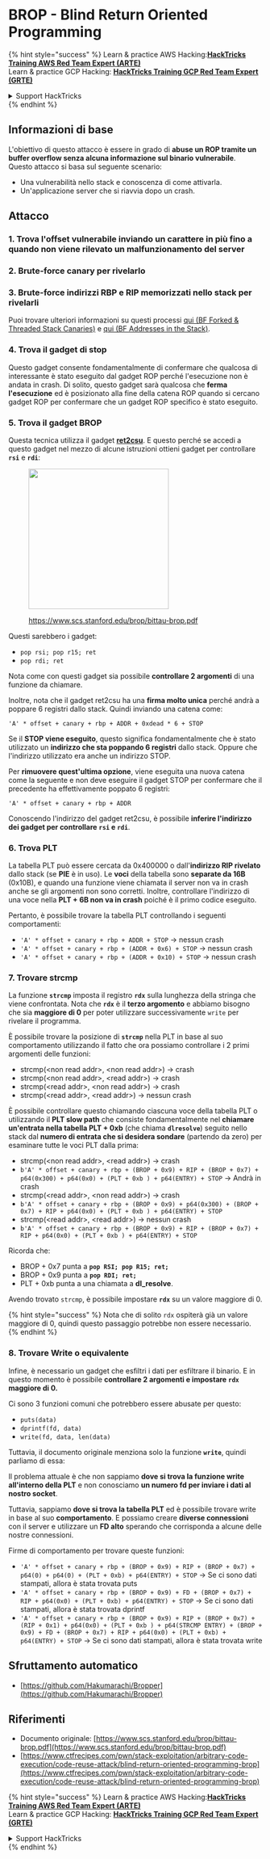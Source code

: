# BROP - Blind Return Oriented Programming

{% hint style="success" %}
Learn & practice AWS Hacking:<img src="../../.gitbook/assets/arte.png" alt="" data-size="line">[**HackTricks Training AWS Red Team Expert (ARTE)**](https://training.hacktricks.xyz/courses/arte)<img src="../../.gitbook/assets/arte.png" alt="" data-size="line">\
Learn & practice GCP Hacking: <img src="../../.gitbook/assets/grte.png" alt="" data-size="line">[**HackTricks Training GCP Red Team Expert (GRTE)**<img src="../../.gitbook/assets/grte.png" alt="" data-size="line">](https://training.hacktricks.xyz/courses/grte)

<details>

<summary>Support HackTricks</summary>

* Check the [**subscription plans**](https://github.com/sponsors/carlospolop)!
* **Join the** 💬 [**Discord group**](https://discord.gg/hRep4RUj7f) or the [**telegram group**](https://t.me/peass) or **follow** us on **Twitter** 🐦 [**@hacktricks\_live**](https://twitter.com/hacktricks_live)**.**
* **Share hacking tricks by submitting PRs to the** [**HackTricks**](https://github.com/carlospolop/hacktricks) and [**HackTricks Cloud**](https://github.com/carlospolop/hacktricks-cloud) github repos.

</details>
{% endhint %}

## Informazioni di base

L'obiettivo di questo attacco è essere in grado di **abuse un ROP tramite un buffer overflow senza alcuna informazione sul binario vulnerabile**.\
Questo attacco si basa sul seguente scenario:

* Una vulnerabilità nello stack e conoscenza di come attivarla.
* Un'applicazione server che si riavvia dopo un crash.

## Attacco

### **1. Trova l'offset vulnerabile** inviando un carattere in più fino a quando non viene rilevato un malfunzionamento del server

### **2. Brute-force canary** per rivelarlo

### **3. Brute-force indirizzi RBP e RIP** memorizzati nello stack per rivelarli

Puoi trovare ulteriori informazioni su questi processi [qui (BF Forked & Threaded Stack Canaries)](../common-binary-protections-and-bypasses/stack-canaries/bf-forked-stack-canaries.md) e [qui (BF Addresses in the Stack)](../common-binary-protections-and-bypasses/pie/bypassing-canary-and-pie.md).

### **4. Trova il gadget di stop**

Questo gadget consente fondamentalmente di confermare che qualcosa di interessante è stato eseguito dal gadget ROP perché l'esecuzione non è andata in crash. Di solito, questo gadget sarà qualcosa che **ferma l'esecuzione** ed è posizionato alla fine della catena ROP quando si cercano gadget ROP per confermare che un gadget ROP specifico è stato eseguito.

### **5. Trova il gadget BROP**

Questa tecnica utilizza il gadget [**ret2csu**](ret2csu.md). E questo perché se accedi a questo gadget nel mezzo di alcune istruzioni ottieni gadget per controllare **`rsi`** e **`rdi`**:

<figure><img src="../../.gitbook/assets/image (1) (1) (1) (1) (1) (1) (1) (1) (1) (1) (1) (1).png" alt="" width="278"><figcaption><p><a href="https://www.scs.stanford.edu/brop/bittau-brop.pdf">https://www.scs.stanford.edu/brop/bittau-brop.pdf</a></p></figcaption></figure>

Questi sarebbero i gadget:

* `pop rsi; pop r15; ret`
* `pop rdi; ret`

Nota come con questi gadget sia possibile **controllare 2 argomenti** di una funzione da chiamare.

Inoltre, nota che il gadget ret2csu ha una **firma molto unica** perché andrà a poppare 6 registri dallo stack. Quindi inviando una catena come:

`'A' * offset + canary + rbp + ADDR + 0xdead * 6 + STOP`

Se il **STOP viene eseguito**, questo significa fondamentalmente che è stato utilizzato un **indirizzo che sta poppando 6 registri** dallo stack. Oppure che l'indirizzo utilizzato era anche un indirizzo STOP.

Per **rimuovere quest'ultima opzione**, viene eseguita una nuova catena come la seguente e non deve eseguire il gadget STOP per confermare che il precedente ha effettivamente poppato 6 registri:

`'A' * offset + canary + rbp + ADDR`

Conoscendo l'indirizzo del gadget ret2csu, è possibile **inferire l'indirizzo dei gadget per controllare `rsi` e `rdi`**.

### 6. Trova PLT

La tabella PLT può essere cercata da 0x400000 o dall'**indirizzo RIP rivelato** dallo stack (se **PIE** è in uso). Le **voci** della tabella sono **separate da 16B** (0x10B), e quando una funzione viene chiamata il server non va in crash anche se gli argomenti non sono corretti. Inoltre, controllare l'indirizzo di una voce nella **PLT + 6B non va in crash** poiché è il primo codice eseguito.

Pertanto, è possibile trovare la tabella PLT controllando i seguenti comportamenti:

* `'A' * offset + canary + rbp + ADDR + STOP` -> nessun crash
* `'A' * offset + canary + rbp + (ADDR + 0x6) + STOP` -> nessun crash
* `'A' * offset + canary + rbp + (ADDR + 0x10) + STOP` -> nessun crash

### 7. Trovare strcmp

La funzione **`strcmp`** imposta il registro **`rdx`** sulla lunghezza della stringa che viene confrontata. Nota che **`rdx`** è il **terzo argomento** e abbiamo bisogno che sia **maggiore di 0** per poter utilizzare successivamente `write` per rivelare il programma.

È possibile trovare la posizione di **`strcmp`** nella PLT in base al suo comportamento utilizzando il fatto che ora possiamo controllare i 2 primi argomenti delle funzioni:

* strcmp(\<non read addr>, \<non read addr>) -> crash
* strcmp(\<non read addr>, \<read addr>) -> crash
* strcmp(\<read addr>, \<non read addr>) -> crash
* strcmp(\<read addr>, \<read addr>) -> nessun crash

È possibile controllare questo chiamando ciascuna voce della tabella PLT o utilizzando il **PLT slow path** che consiste fondamentalmente nel **chiamare un'entrata nella tabella PLT + 0xb** (che chiama **`dlresolve`**) seguito nello stack dal **numero di entrata che si desidera sondare** (partendo da zero) per esaminare tutte le voci PLT dalla prima:

* strcmp(\<non read addr>, \<read addr>) -> crash
* `b'A' * offset + canary + rbp + (BROP + 0x9) + RIP + (BROP + 0x7) + p64(0x300) + p64(0x0) + (PLT + 0xb ) + p64(ENTRY) + STOP` -> Andrà in crash
* strcmp(\<read addr>, \<non read addr>) -> crash
* `b'A' * offset + canary + rbp + (BROP + 0x9) + p64(0x300) + (BROP + 0x7) + RIP + p64(0x0) + (PLT + 0xb ) + p64(ENTRY) + STOP`
* strcmp(\<read addr>, \<read addr>) -> nessun crash
* `b'A' * offset + canary + rbp + (BROP + 0x9) + RIP + (BROP + 0x7) + RIP + p64(0x0) + (PLT + 0xb ) + p64(ENTRY) + STOP`

Ricorda che:

* BROP + 0x7 punta a **`pop RSI; pop R15; ret;`**
* BROP + 0x9 punta a **`pop RDI; ret;`**
* PLT + 0xb punta a una chiamata a **dl\_resolve**.

Avendo trovato `strcmp`, è possibile impostare **`rdx`** su un valore maggiore di 0.

{% hint style="success" %}
Nota che di solito `rdx` ospiterà già un valore maggiore di 0, quindi questo passaggio potrebbe non essere necessario.
{% endhint %}

### 8. Trovare Write o equivalente

Infine, è necessario un gadget che esfiltri i dati per esfiltrare il binario. E in questo momento è possibile **controllare 2 argomenti e impostare `rdx` maggiore di 0.**

Ci sono 3 funzioni comuni che potrebbero essere abusate per questo:

* `puts(data)`
* `dprintf(fd, data)`
* `write(fd, data, len(data)`

Tuttavia, il documento originale menziona solo la funzione **`write`**, quindi parliamo di essa:

Il problema attuale è che non sappiamo **dove si trova la funzione write all'interno della PLT** e non conosciamo **un numero fd per inviare i dati al nostro socket**.

Tuttavia, sappiamo **dove si trova la tabella PLT** ed è possibile trovare write in base al suo **comportamento**. E possiamo creare **diverse connessioni** con il server e utilizzare un **FD alto** sperando che corrisponda a alcune delle nostre connessioni.

Firme di comportamento per trovare queste funzioni:

* `'A' * offset + canary + rbp + (BROP + 0x9) + RIP + (BROP + 0x7) + p64(0) + p64(0) + (PLT + 0xb) + p64(ENTRY) + STOP` -> Se ci sono dati stampati, allora è stata trovata puts
* `'A' * offset + canary + rbp + (BROP + 0x9) + FD + (BROP + 0x7) + RIP + p64(0x0) + (PLT + 0xb) + p64(ENTRY) + STOP` -> Se ci sono dati stampati, allora è stata trovata dprintf
* `'A' * offset + canary + rbp + (BROP + 0x9) + RIP + (BROP + 0x7) + (RIP + 0x1) + p64(0x0) + (PLT + 0xb ) + p64(STRCMP ENTRY) + (BROP + 0x9) + FD + (BROP + 0x7) + RIP + p64(0x0) + (PLT + 0xb) + p64(ENTRY) + STOP` -> Se ci sono dati stampati, allora è stata trovata write

## Sfruttamento automatico

* [https://github.com/Hakumarachi/Bropper](https://github.com/Hakumarachi/Bropper)

## Riferimenti

* Documento originale: [https://www.scs.stanford.edu/brop/bittau-brop.pdf](https://www.scs.stanford.edu/brop/bittau-brop.pdf)
* [https://www.ctfrecipes.com/pwn/stack-exploitation/arbitrary-code-execution/code-reuse-attack/blind-return-oriented-programming-brop](https://www.ctfrecipes.com/pwn/stack-exploitation/arbitrary-code-execution/code-reuse-attack/blind-return-oriented-programming-brop)

{% hint style="success" %}
Learn & practice AWS Hacking:<img src="../../.gitbook/assets/arte.png" alt="" data-size="line">[**HackTricks Training AWS Red Team Expert (ARTE)**](https://training.hacktricks.xyz/courses/arte)<img src="../../.gitbook/assets/arte.png" alt="" data-size="line">\
Learn & practice GCP Hacking: <img src="../../.gitbook/assets/grte.png" alt="" data-size="line">[**HackTricks Training GCP Red Team Expert (GRTE)**<img src="../../.gitbook/assets/grte.png" alt="" data-size="line">](https://training.hacktricks.xyz/courses/grte)

<details>

<summary>Support HackTricks</summary>

* Check the [**subscription plans**](https://github.com/sponsors/carlospolop)!
* **Join the** 💬 [**Discord group**](https://discord.gg/hRep4RUj7f) or the [**telegram group**](https://t.me/peass) or **follow** us on **Twitter** 🐦 [**@hacktricks\_live**](https://twitter.com/hacktricks_live)**.**
* **Share hacking tricks by submitting PRs to the** [**HackTricks**](https://github.com/carlospolop/hacktricks) and [**HackTricks Cloud**](https://github.com/carlospolop/hacktricks-cloud) github repos.

</details>
{% endhint %}
